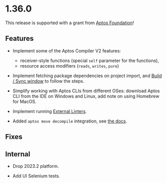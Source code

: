 # 1.36.0

This release is supported with a grant from [Aptos Foundation](https://aptosfoundation.org/)!

## Features

* Implement some of the Aptos Compiler V2 features: 
  - receiver-style functions (special `self` parameter for the functions), 
  - resource access modifiers (`reads`, `writes`, `pure`)

* Implement fetching package dependencies on project import, and [Build / Sync window](Opening-Loading-Aptos-Projects.md#project-loading) to follow the steps.

* Simplify working with Aptos CLIs from different OSes: download Aptos CLI from the IDE on Windows and Linux, add note on using Homebrew for MacOS.
  
* Implement running [External Linters](Code-Analysis.md#external-linters).

* Added `aptos move decompile` integration, see [the docs](Decompiling.md).

## Fixes

## Internal

* Drop 2023.2 platform.

* Add UI Selenium tests.
